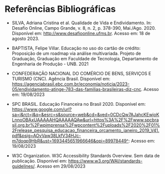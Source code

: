 # Referências Bibliográficas

- SILVA, Adriana Cristina et al. Qualidade de Vida e Endividamento. In: Desafio Online, Campo Grande, v. 8, n. 2, p. 378-390, Mai./Ago. 2020. Disponível em: http://www.desafioonline.ufms.br. Acesso em: 18  de agosto 2023.

- BAPTISTA, Felipe Villar. Educação no uso do cartão de crédito: Proposição de um roadmap via análise multivariada. Projeto de Graduação, Graduação em Faculdade de Tecnologia, Departamento de Engenharia de Produção - UNB. 2021 

- CONFEDERAÇÃO NACIONAL DO COMÉRCIO DE BENS, SERVIÇOS E TURISMO (CNC). Agência Brasil. Disponível em: https://agenciabrasil.ebc.com.br/economia/noticia/2023-05/endividamento-atinge-783-das-familias-brasileiras-diz-cnc. Acesso em: 19/08/2023

- SPC BRASIL. Educação Financeira no Brasil 2020. Disponível em: https://www.google.com/url?sa=i&rct=j&q=&esrc=s&source=web&cd=&ved=0CDcQw7AJahcKEwjoKLnnoOBAxUAAAAAHQAAAAAQAw&url=https%3A%2F%2Fwww.spcbrasil.org.br%2Fwpimprensa%2Fwpcontent%2Fuploads%2F2020%2F01%2Frelease_pesquisa_educacao_financeira_orcamento_janeiro_2019_V41.pdf&psig=AOvVaw38LkfV34HJc-m7doqp9HbR&ust=1693445651966646&opi=89978449^: Acesso em: 19/08/2023

- W3C Organization. W3C Accessibility Standards Overview. Sem data de publicação. Disponível em: https://www.w3.org/WAI/standards-guidelines/. Acesso em 29/08/2023
